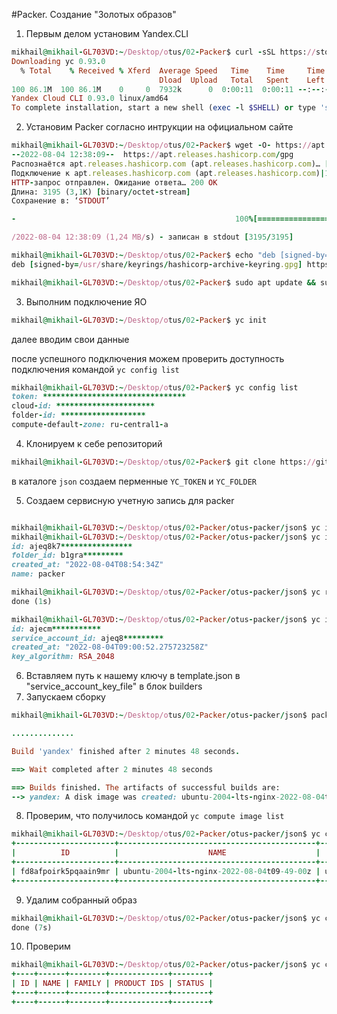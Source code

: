 #Packer. Создание "Золотых образов" 

1. Первым делом установим Yandex.CLI 

```ruby
mikhail@mikhail-GL703VD:~/Desktop/otus/02-Packer$ curl -sSL https://storage.yandexcloud.net/yandexcloud-yc/install.sh | bash
Downloading yc 0.93.0
  % Total    % Received % Xferd  Average Speed   Time    Time     Time  Current
                                 Dload  Upload   Total   Spent    Left  Speed
100 86.1M  100 86.1M    0     0  7932k      0  0:00:11  0:00:11 --:--:-- 9188k
Yandex Cloud CLI 0.93.0 linux/amd64
To complete installation, start a new shell (exec -l $SHELL) or type 'source "/home/mikhail/.bashrc"' in the current one
```
2. Установим Packer согласно интрукции на официальном сайте

```ruby
mikhail@mikhail-GL703VD:~/Desktop/otus/02-Packer$ wget -O- https://apt.releases.hashicorp.com/gpg | gpg --dearmor | sudo tee /usr/share/keyrings/hashicorp-archive-keyring.gpg
--2022-08-04 12:38:09--  https://apt.releases.hashicorp.com/gpg
Распознаётся apt.releases.hashicorp.com (apt.releases.hashicorp.com)… [sudo] пароль для mikhail: 18.165.122.122, 18.165.122.100, 18.165.122.19, ...
Подключение к apt.releases.hashicorp.com (apt.releases.hashicorp.com)|18.165.122.122|:443... соединение установлено.
HTTP-запрос отправлен. Ожидание ответа… 200 OK
Длина: 3195 (3,1K) [binary/octet-stream]
Сохранение в: ‘STDOUT’

-                                                 100%[==========================================================================================================>]   3,12K  --.-KB/s    за 0,002s  

/2022-08-04 12:38:09 (1,24 MB/s) - записан в stdout [3195/3195]
```

```ruby
mikhail@mikhail-GL703VD:~/Desktop/otus/02-Packer$ echo "deb [signed-by=/usr/share/keyrings/hashicorp-archive-keyring.gpg] https://apt.releases.hashicorp.com $(lsb_release -cs) main" | sudo tee /etc/apt/sources.list.d/hashicorp.list
deb [signed-by=/usr/share/keyrings/hashicorp-archive-keyring.gpg] https://apt.releases.hashicorp.com impish main
```

```ruby
mikhail@mikhail-GL703VD:~/Desktop/otus/02-Packer$ sudo apt update && sudo apt install packer
```
3. Выполним подключение ЯО
```ruby
mikhail@mikhail-GL703VD:~/Desktop/otus/02-Packer$ yc init
```
далее вводим свои данные

после успешного подключения можем проверить доступность подключения командой  ``` yc config list ```
```ruby
mikhail@mikhail-GL703VD:~/Desktop/otus/02-Packer$ yc config list
token: ********************************
cloud-id: **********************
folder-id: *******************
compute-default-zone: ru-central1-a
```
4. Клонируем к себе репозиторий
```ruby
mikhail@mikhail-GL703VD:~/Desktop/otus/02-Packer$ git clone https://github.com/timurb/otus-packer 
```
в каталоге ```json``` создаем перменные ```YC_TOKEN``` и ```YC_FOLDER```

5. Создаем сервисную учетную запись для packer

```ruby

mikhail@mikhail-GL703VD:~/Desktop/otus/02-Packer/otus-packer/json$ yc iam service-account create --name packer --folder-id b1gra********
mikhail@mikhail-GL703VD:~/Desktop/otus/02-Packer/otus-packer/json$ yc iam service-account get ajeq8k7*********
id: ajeq8k7****************
folder_id: b1gra*********
created_at: "2022-08-04T08:54:34Z"
name: packer
```
```ruby
mikhail@mikhail-GL703VD:~/Desktop/otus/02-Packer/otus-packer/json$ yc resource-manager folder add-access-binding --id b1gra********** --role editor --service-account-id ajeq8***********
done (1s)
```

```ruby
mikhail@mikhail-GL703VD:~/Desktop/otus/02-Packer/otus-packer/json$ yc iam key create --service-account-id ajeq8k7l8oo3nup5f84b --output key.json
id: ajecm***********
service_account_id: ajeq8*********
created_at: "2022-08-04T09:00:52.275723258Z"
key_algorithm: RSA_2048
```
6. Вставляем путь к нашему ключу в template.json в "service_account_key_file" в блок builders
7. Запускаем сборку
```ruby
mikhail@mikhail-GL703VD:~/Desktop/otus/02-Packer/otus-packer/json$ packer build template.json

..............

Build 'yandex' finished after 2 minutes 48 seconds.

==> Wait completed after 2 minutes 48 seconds

==> Builds finished. The artifacts of successful builds are:
--> yandex: A disk image was created: ubuntu-2004-lts-nginx-2022-08-04t09-49-00z (id: fd8afpoirk5pqaain9mr) with family name ubuntu-web-server
```
8. Проверим, что получилось командой ```yc compute image list```
```ruby
mikhail@mikhail-GL703VD:~/Desktop/otus/02-Packer/otus-packer/json$ yc compute image list
+----------------------+--------------------------------------------+-------------------+----------------------+--------+
|          ID          |                    NAME                    |      FAMILY       |     PRODUCT IDS      | STATUS |
+----------------------+--------------------------------------------+-------------------+----------------------+--------+
| fd8afpoirk5pqaain9mr | ubuntu-2004-lts-nginx-2022-08-04t09-49-00z | ubuntu-web-server | f2emflrscp4rd664n8o7 | READY  |
+----------------------+--------------------------------------------+-------------------+----------------------+--------+
```
9. Удалим собранный образ
```ruby
mikhail@mikhail-GL703VD:~/Desktop/otus/02-Packer/otus-packer/json$ yc compute image delete --id fd8afpoirk5pqaain9mr
done (7s)
```
10. Проверим
```ruby
mikhail@mikhail-GL703VD:~/Desktop/otus/02-Packer/otus-packer/json$ yc compute image list
+----+------+--------+-------------+--------+
| ID | NAME | FAMILY | PRODUCT IDS | STATUS |
+----+------+--------+-------------+--------+
+----+------+--------+-------------+--------+

```
